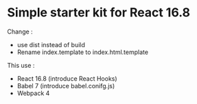 # Simple starter kit for React 16.8

Change :

* use dist instead of build
* Rename index.template to index.html.template

This use : 

* React 16.8 (introduce React Hooks)
* Babel 7 (introduce babel.conifg.js)
* Webpack 4